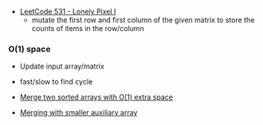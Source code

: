 
- [LeetCode 531 - Lonely Pixel I]()
  - mutate the first row and first column of the given matrix to store the counts of items in the row/column


### O(1) space
- Update input array/matrix
- fast/slow to find cycle



- [Merge two sorted arrays with O(1) extra space](https://www.geeksforgeeks.org/merge-two-sorted-arrays-o1-extra-space/)
- [Merging with smaller auxiliary array](https://www.cnblogs.com/evasean/p/7220112.html)